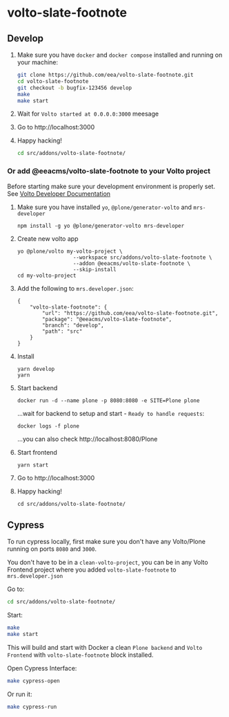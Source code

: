 # volto-slate-footnote

## Develop

1. Make sure you have `docker` and `docker compose` installed and running on your machine:

    ```Bash
    git clone https://github.com/eea/volto-slate-footnote.git
    cd volto-slate-footnote
    git checkout -b bugfix-123456 develop
    make
    make start
    ```

1. Wait for `Volto started at 0.0.0.0:3000` meesage

1. Go to http://localhost:3000

1.  Happy hacking!

    ```Bash
    cd src/addons/volto-slate-footnote/
    ```

### Or add @eeacms/volto-slate-footnote to your Volto project

Before starting make sure your development environment is properly set. See [Volto Developer Documentation](https://docs.voltocms.com/getting-started/install/)

1.  Make sure you have installed `yo`, `@plone/generator-volto` and `mrs-developer`

        npm install -g yo @plone/generator-volto mrs-developer

1.  Create new volto app

        yo @plone/volto my-volto-project \
                          --workspace src/addons/volto-slate-footnote \
                          --addon @eeacms/volto-slate-footnote \
                          --skip-install
        cd my-volto-project

1.  Add the following to `mrs.developer.json`:

        {
            "volto-slate-footnote": {
                "url": "https://github.com/eea/volto-slate-footnote.git",
                "package": "@eeacms/volto-slate-footnote",
                "branch": "develop",
                "path": "src"
            }
        }

1.  Install

        yarn develop
        yarn

1.  Start backend

        docker run -d --name plone -p 8080:8080 -e SITE=Plone plone

    ...wait for backend to setup and start - `Ready to handle requests`:

        docker logs -f plone

    ...you can also check http://localhost:8080/Plone

1.  Start frontend

        yarn start

1.  Go to http://localhost:3000

1.  Happy hacking!

        cd src/addons/volto-slate-footnote/

## Cypress

To run cypress locally, first make sure you don't have any Volto/Plone running on ports `8080` and `3000`.

You don't have to be in a `clean-volto-project`, you can be in any Volto Frontend
project where you added `volto-slate-footnote` to `mrs.developer.json`

Go to:

  ```BASH
  cd src/addons/volto-slate-footnote/
  ```

Start:

  ```Bash
  make
  make start
  ```

This will build and start with Docker a clean `Plone backend` and `Volto Frontend` with `volto-slate-footnote` block installed.

Open Cypress Interface:

  ```Bash
  make cypress-open
  ```

Or run it:

  ```Bash
  make cypress-run
  ```
